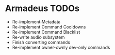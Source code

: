 Armadeus TODOs
==============

- ~~Re-implement Metadata~~
- Re-implement Command Cooldowns
- Re-implement Command Blacklist
- Re-write audio subsystem
- Finish converting commands
- Re-implement owner-ownly dev-only commands